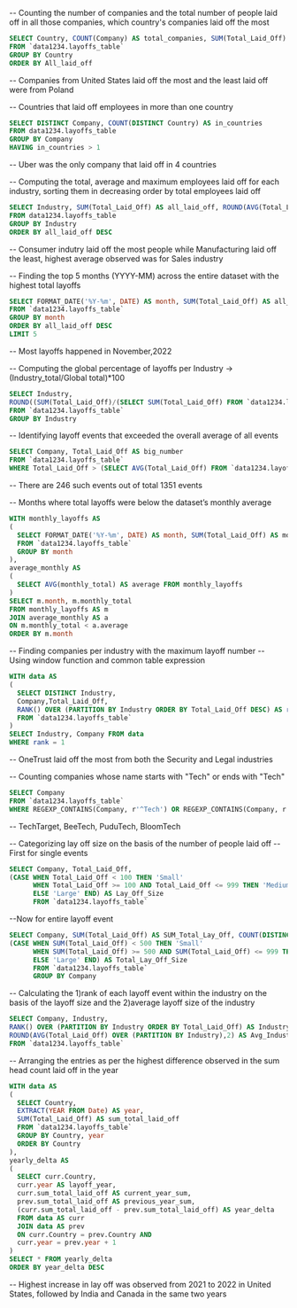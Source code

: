 -- Counting the number of companies and the total number of people laid off in all those companies, which country's companies laid off the most

```sql
SELECT Country, COUNT(Company) AS total_companies, SUM(Total_Laid_Off) AS All_laid_off
FROM `data1234.layoffs_table`
GROUP BY Country
ORDER BY All_laid_off
```

-- Companies from United States laid off the most and the least laid off were from Poland

-- Countries that laid off employees in more than one country

```sql
SELECT DISTINCT Company, COUNT(DISTINCT Country) AS in_countries
FROM data1234.layoffs_table
GROUP BY Company
HAVING in_countries > 1
```

-- Uber was the only company that laid off in 4 countries

-- Computing the total, average and maximum employees laid off for each industry, sorting them in decreasing order by total employees laid off

```sql
SELECT Industry, SUM(Total_Laid_Off) AS all_laid_off, ROUND(AVG(Total_Laid_Off),2) AS avg_laid_off, MAX(TotaL_Laid_Off) AS max_laid_off
FROM data1234.layoffs_table
GROUP BY Industry
ORDER BY all_laid_off DESC
```

-- Consumer indutry laid off the most people while Manufacturing laid off the least, highest average observed was for Sales industry

-- Finding the top 5 months (YYYY-MM) across the entire dataset with the highest total layoffs

```sql
SELECT FORMAT_DATE('%Y-%m', DATE) AS month, SUM(Total_Laid_Off) AS all_laid_off
FROM `data1234.layoffs_table`
GROUP BY month
ORDER BY all_laid_off DESC
LIMIT 5
```

-- Most layoffs happened in November,2022

-- Computing the global percentage of layoffs per Industry ->(Industry_total/Global total)*100

```sql
SELECT Industry, 
ROUND((SUM(Total_Laid_Off)/(SELECT SUM(Total_Laid_Off) FROM `data1234.layoffs_table`))*100,2) AS percentage_laid_off
FROM `data1234.layoffs_table`
GROUP BY Industry
```

-- Identifying layoff events that exceeded the overall average of all events

```sql
SELECT Company, Total_Laid_Off AS big_number
FROM `data1234.layoffs_table`
WHERE Total_Laid_Off > (SELECT AVG(Total_Laid_Off) FROM `data1234.layoffs_table`)
```

-- There are 246 such events out of total 1351 events

-- Months where total layoffs were below the dataset’s monthly average

```sql
WITH monthly_layoffs AS
(
  SELECT FORMAT_DATE('%Y-%m', DATE) AS month, SUM(Total_Laid_Off) AS monthly_total
  FROM `data1234.layoffs_table`
  GROUP BY month
),
average_monthly AS
(
  SELECT AVG(monthly_total) AS average FROM monthly_layoffs
)
SELECT m.month, m.monthly_total
FROM monthly_layoffs AS m
JOIN average_monthly AS a
ON m.monthly_total < a.average
ORDER BY m.month
```

-- Finding companies per industry with the maximum layoff number
-- Using window function and common table expression

```sql
WITH data AS
(
  SELECT DISTINCT Industry,
  Company,Total_Laid_Off,
  RANK() OVER (PARTITION BY Industry ORDER BY Total_Laid_Off DESC) AS rank
  FROM `data1234.layoffs_table`
)
SELECT Industry, Company FROM data
WHERE rank = 1
```

-- OneTrust laid off the most from both the Security and Legal industries

-- Counting companies whose name starts with "Tech" or ends with "Tech"

```sql
SELECT Company
FROM `data1234.layoffs_table`
WHERE REGEXP_CONTAINS(Company, r'^Tech') OR REGEXP_CONTAINS(Company, r'Tech$')
```

-- TechTarget, BeeTech, PuduTech, BloomTech

-- Categorizing lay off size on the basis of the number of people laid off
-- First for single events

```sql
SELECT Company, Total_Laid_Off,
(CASE WHEN Total_Laid_Off < 100 THEN 'Small'
      WHEN Total_Laid_Off >= 100 AND Total_Laid_Off <= 999 THEN 'Medium'
      ELSE 'Large' END) AS Lay_Off_Size
      FROM `data1234.layoffs_table`
```

--Now for entire layoff event

```sql
SELECT Company, SUM(Total_Laid_Off) AS SUM_Total_Lay_Off, COUNT(DISTINCT Country) AS number_of_countries, 
(CASE WHEN SUM(Total_Laid_Off) < 500 THEN 'Small'
      WHEN SUM(Total_Laid_Off) >= 500 AND SUM(Total_Laid_Off) <= 999 THEN 'Medium'
      ELSE 'Large' END) AS Total_Lay_Off_Size
      FROM `data1234.layoffs_table`
      GROUP BY Company
```

-- Calculating the 1)rank of each layoff event within the industry on the basis of the layoff size and the 2)average layoff size of the industry

```sql
SELECT Company, Industry,
RANK() OVER (PARTITION BY Industry ORDER BY Total_Laid_Off) AS Industry_Rank,
ROUND(AVG(Total_Laid_Off) OVER (PARTITION BY Industry),2) AS Avg_Industry_Layoff
FROM `data1234.layoffs_table`
```

-- Arranging the entries as per the highest difference observed in the sum head count laid off in the year

```sql
WITH data AS
( 
  SELECT Country,
  EXTRACT(YEAR FROM Date) AS year,
  SUM(Total_Laid_Off) AS sum_total_laid_off
  FROM `data1234.layoffs_table`
  GROUP BY Country, year
  ORDER BY Country
),
yearly_delta AS
(
  SELECT curr.Country,
  curr.year AS layoff_year,
  curr.sum_total_laid_off AS current_year_sum,
  prev.sum_total_laid_off AS previous_year_sum,
  (curr.sum_total_laid_off - prev.sum_total_laid_off) AS year_delta
  FROM data AS curr
  JOIN data AS prev
  ON curr.Country = prev.Country AND
  curr.year = prev.year + 1
)
SELECT * FROM yearly_delta
ORDER BY year_delta DESC
```

-- Highest increase in lay off was observed from 2021 to 2022 in United States, followed by India and Canada in the same two years

